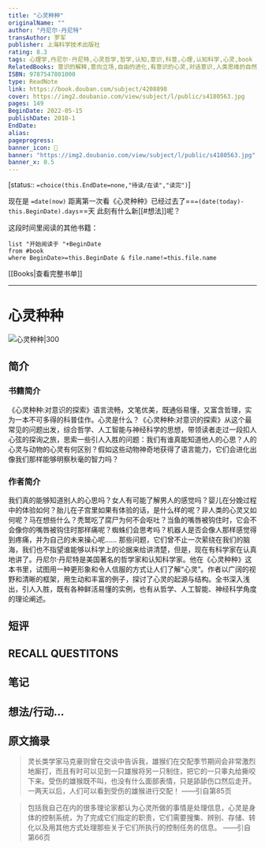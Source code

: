 ```yaml
---
title: "心灵种种"
originalName: ""
author: "丹尼尔·丹尼特"
transAuthor: 罗军
publisher: 上海科学技术出版社
rating: 8.3
tags: 心理学,丹尼尔·丹尼特,心灵哲学,哲学,认知,意识,科普,心理,认知科学,心灵,book
RelatedBooks: 意识的解释,意向立场,自由的进化,有意识的心灵,对话意识,人类思维的自然史,IntuitionPumpsandOtherToolsfo...,心我论,意识探秘,心灵哲学
ISBN: 9787547801000
type: ReadNote
link: https://book.douban.com/subject/4208898
cover: https://img2.doubanio.com/view/subject/l/public/s4180563.jpg
pages: 149
BeginDate: 2022-05-15
publishDate: 2010-1
EndDate:
alias:
pageprogress:
banner_icon: 📖
banner: "https://img2.doubanio.com/view/subject/l/public/s4180563.jpg"
banner_x: 0.5
---
```

[status:: `=choice(this.EndDate=none,"待读/在读","读完")`]

现在是 `=date(now)`
距离第一次看《心灵种种》已经过去了==`=(date(today)-this.BeginDate).days`==天
此刻有什么新[[#想法]]呢？


这段时间里阅读的其他书籍：

```dataview
list "开始阅读于 "+BeginDate
from #book 
where BeginDate>=this.BeginDate & file.name!=this.file.name
```

[[Books|查看完整书单]]

---
# 心灵种种

![心灵种种|300](https://img2.doubanio.com/view/subject/l/public/s4180563.jpg)

## 简介
### 书籍简介

《心灵种种:对意识的探索》语言流畅，文笔优美，既通俗易懂，又富含哲理，实为一本不可多得的科普佳作。心灵是什么？《心灵种种:对意识的探索》从这个最常见的问题出发，综合哲学、人工智能与神经科学的思想，带领读者走过一段扣人心弦的探询之旅，思索一些引人入胜的问题：我们有谁真能知道他人的心思？人的心灵与动物的心灵有何区别？假如这些动物神奇地获得了语言能力，它们会进化出像我们那样能够明察秋毫的智力吗？


### 作者简介

我们真的能够知道别人的心思吗？女人有可能了解男人的感觉吗？婴儿在分娩过程中的体验如何？胎儿在子宫里如果有体验的话，是什么样的呢？非人类的心灵又如何呢？马在想些什么？秃鹫吃了腐尸为何不会呕吐？当鱼的嘴唇被钩住时，它会不会像你的嘴唇被钩住时那样痛呢？蜘蛛们会思考吗？机器人是否会像人那样感觉得到疼痛，并为自己的未来操心呢……
那些问题，它们曾不止一次萦绕在我们的脑海，我们也不指望谁能够以科学上的论据来给讲清楚，但是，现在有科学家在认真地讲了。丹尼尔·丹尼特是美国著名的哲学家和认知科学家。他在《心灵种种》这本书里，试图用一种更形象和令人信服的方式让人们了解“心灵”。作者以广阔的视野和清晰的框架，用生动和丰富的例子，探讨了心灵的起源与结构。全书深入浅出，引人入胜，既有各种鲜活易懂的实例，也有从哲学、人工智能、神经科学角度的理论阐述。


## 短评

## RECALL QUESTITONS

## 笔记

## 想法/行动...

## 原文摘录
> 灵长类学家马克豪则曾在交谈中告诉我，雄猴们在交配季节期间会非常激烈地厮打，而且有时可以见到一只雄猴将另一只制住，把它的一只睾丸给撕咬下来。受伤的雄猴既不叫，也没有什么面部表情，只是舔舔伤口然后走开。一两天以后，人们可以看到受伤的雄猴进行交配！
——引自第85页

> 包括我自己在内的很多理论家都认为心灵所做的事情是处理信息，心灵是身体的控制系统，为了完成它们指定的职责，它们需要搜集、辨别、存储、转化以及用其他方式处理那些关于它们所执行的控制任务的信息。
——引自第66页

## 
